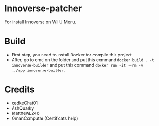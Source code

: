 # Innoverse-patcher
For install Innoverse on Wii U Menu.

# Build
- First step, you need to install Docker for compile this project.
- After, go to cmd on the folder and put this command `docker build . -t innoverse-builder`
and put this command `docker run -it --rm -v .:/app innoverse-builder`.

# Credits
- cedkeChat01
- AshQuarky
- MatthewL246
- OmanComputar (Certificats help)
